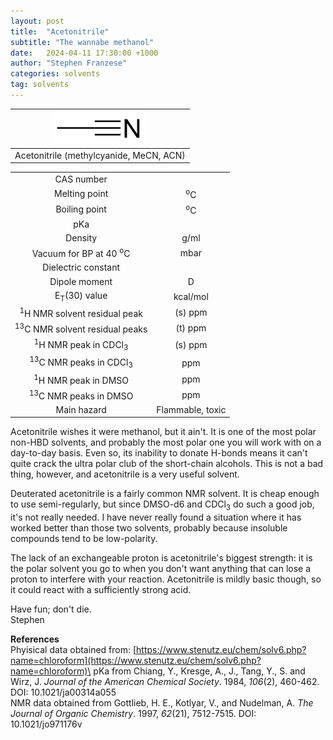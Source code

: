```yaml
---
layout: post
title:  "Acetonitrile"
subtitle: "The wannabe methanol"
date:   2024-04-11 17:30:00 +1000
author: "Stephen Franzese"
categories: solvents
tag: solvents
---
```



|![mecn](/assets/mecn.png)|
|:---:|
|Acetonitrile (methylcyanide, MeCN, ACN)|

|  |  |
| :----------------: | :-----------------: |
| CAS number       | 	      |
| Melting point |    <sup>o</sup>C  |
| Boiling point |  <sup>o</sup>C |
|      pKa      |                 |
|    Density    |        g/ml      |
| Vacuum for BP at 40 <sup>o</sup>C |      mbar     |
| Dielectric constant |  |
| Dipole moment|  D |
| E<sub>T</sub>(30) value | kcal/mol |
| <sup>1</sup>H NMR solvent residual peak | (s) ppm |
| <sup>13</sup>C NMR solvent residual peaks | (t)  ppm |
| <sup>1</sup>H NMR peak in CDCl<sub>3</sub>| (s)  ppm |
| <sup>13</sup>C NMR peaks in CDCl<sub>3</sub>|  ppm |
| <sup>1</sup>H NMR peak in DMSO |  ppm |
| <sup>13</sup>C NMR peaks in DMSO |  ppm |
| Main hazard  | Flammable, toxic |

Acetonitrile wishes it were methanol, but it ain't. It is one of the most polar non-HBD solvents, and probably the most polar one you will work with on a day-to-day basis. Even so, its inability to donate H-bonds means it can't quite crack the ultra polar club of the short-chain alcohols. This is not a bad thing, however, and acetonitrile is a very useful solvent.

Deuterated acetonitrile is a fairly common NMR solvent. It is cheap enough to use semi-regularly, but since DMSO-d6 and CDCl<sub>3</sub> do such a good job, it's not really needed. I have never really found a situation where it has worked better than those two solvents, probably because insoluble compounds tend to be low-polarity.

The lack of an exchangeable proton is acetonitrile's biggest strength: it is the polar solvent you go to when you don't want anything that can lose a proton to interfere with your reaction. Acetonitrile is mildly basic though, so it could react with a sufficiently strong acid.

Have fun; don't die.\
Stephen

**References**\
Phyisical data obtained from: [https://www.stenutz.eu/chem/solv6.php?name=chloroform](https://www.stenutz.eu/chem/solv6.php?name=chloroform)\
pKa from Chiang, Y., Kresge, A., J., Tang, Y., S. and Wirz, J. *Journal of the American Chemical Society*. 1984, *106*(2), 460-462. DOI: 10.1021/ja00314a055\
NMR data obtained from Gottlieb, H. E., Kotlyar, V., and Nudelman, A. *The Journal of Organic Chemistry*. 1997, *62*(21), 7512-7515. DOI: 10.1021/jo971176v
